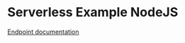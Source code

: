 # Serverless Example NodeJS
[Endpoint documentation](https://github.com/knative-scout/serverless-example-nodejs#endpoints)
